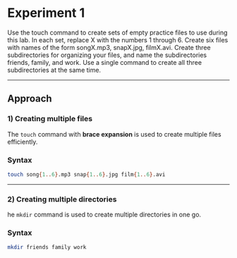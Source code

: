 # Experiment 1

Use the touch command to create sets of empty practice files to use during this lab. 
In each set, replace X with the numbers 1 through 6. 
Create six files with names of the form songX.mp3, snapX.jpg, filmX.avi. 
Create three subdirectories for organizing your files, and name the subdirectories friends, family, and work. Use a single command to create all three subdirectories at the same time.

---

## Approach

### 1) Creating multiple files 
The `touch` command with **brace expansion** is used to create multiple files efficiently.

### Syntax
```bash
touch song{1..6}.mp3 snap{1..6}.jpg film{1..6}.avi
```

---

### 2) Creating multiple directories
he `mkdir` command is used to create multiple directories in one go.

### Syntax
```bash
mkdir friends family work
```
